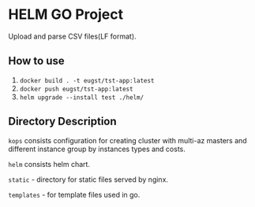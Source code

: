 # HELM GO Project

Upload and parse CSV files(LF format).

## How to use

1. `docker build . -t eugst/tst-app:latest`
2. `docker push eugst/tst-app:latest`
3. `helm upgrade --install test ./helm/`

## Directory Description

`kops` consists configuration for creating cluster with multi-az masters and different instance group by instances types and costs.

`helm` consists helm chart.

`static` - directory for static files served by nginx.

`templates` - for template files used in go.
